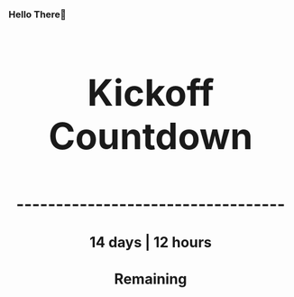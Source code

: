 ### Hello There👋

<!---START-TIMER--->
<h3 align='center' style='font-size: 64px;'>Kickoff Countdown</h3>
<h3 align='center' style='font-size: 30px;'>----------------------------------</h3>
<h3 align='center' style='font-size: 25px;'>14 days | 12 hours</h3>
<h3 align='center' style='font-size: 25px;'>Remaining</h3>
<!---END-TIMER--->
